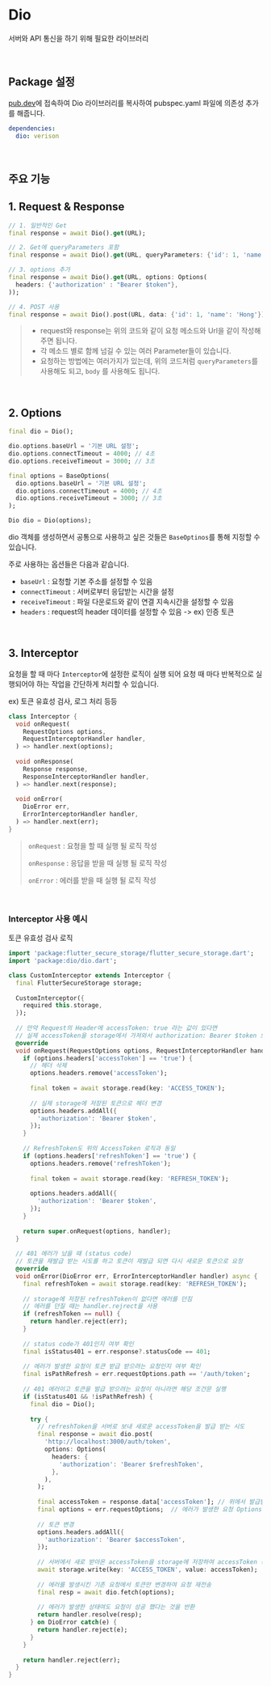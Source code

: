 # Dio

서버와 API 통신을 하기 위해 필요한 라이브러리

<br />

## Package 설정

[pub.dev](https://pub.dev/packages/dio)에 접속하여 Dio 라이브러리를 복사하여 pubspec.yaml 파일에 의존성 추가를 해줍니다.

``` yaml
dependencies:
  dio: verison
```

<br />

## 주요 기능

## 1. Request & Response

```dart
// 1. 일반적인 Get
final response = await Dio().get(URL);

// 2. Get에 queryParameters 포함
final response = await Dio().get(URL, queryParameters: {'id': 1, 'name': 'Hong'});

// 3. options 추가
final response = await Dio().get(URL, options: Options(
  headers: {'authorization' : "Bearer $token"},
));

// 4. POST 사용
final response = await Dio().post(URL, data: {'id': 1, 'name': 'Hong'});
```

> - request와 response는 위의 코드와 같이 요청 메소드와 Url을 같이 작성해주면 됩니다.
> - 각 메소드 별로 함께 넘길 수 있는 여러 Parameter들이 있습니다.
> - 요청하는 방법에는 여러가지가 있는데, 위의 코드처럼 `queryParameters`를 사용해도 되고, `body` 를 사용해도 됩니다.

<br />

## 2. Options

```dart
final dio = Dio();

dio.options.baseUrl = '기본 URL 설정';
dio.options.connectTimeout = 4000; // 4초
dio.options.receiveTimeout = 3000; // 3초

final options = BaseOptions(
  dio.options.baseUrl = '기본 URL 설정';
  dio.options.connectTimeout = 4000; // 4초
  dio.options.receiveTimeout = 3000; // 3초
);

Dio dio = Dio(options);
```

dio 객체를 생성하면서 공통으로 사용하고 싶은 것들은 `BaseOptinos`를 통해 지정할 수 있습니다.

주로 사용하는 옵션들은 다음과 같습니다.

- `baseUrl` : 요청할 기본 주소를 설정할 수 있음
- `connectTimeout` : 서버로부터 응답받는 시간을 설정
- `receiveTimeout` : 파일 다운로드와 같이 연결 지속시간을 설정할 수 있음
- `headers` : request의 header 데이터를 설정할 수 있음 -> ex) 인증 토큰

<br />

## 3. Interceptor

요청을 할 때 마다 `Interceptor`에 설정한 로직이 실행 되어 요청 때 마다 반복적으로 실행되어야 하는 작업을 간단하게 처리할 수 있습니다.

ex) 토큰 유효성 검사, 로그 처리 등등

``` dart
class Interceptor {
  void onRequest(
    RequestOptions options,
    RequestInterceptorHandler handler,
  ) => handler.next(options);
  
  void onResponse(
    Response response,
    ResponseInterceptorHandler handler,
  ) => handler.next(response);
  
  void onError(
    DioError err,
    ErrorInterceptorHandler handler,
  ) => handler.next(err);
}
```

> `onRequest` : 요청을 할 때 실행 될 로직 작성
>
> `onResponse` : 응답을 받을 때 실행 될 로직 작성
>
> `onError` : 에러를 받을 때 실행 될 로직 작성

<br />

### Interceptor 사용 예시

토큰 유효성 검사 로직

``` dart
import 'package:flutter_secure_storage/flutter_secure_storage.dart';
import 'package:dio/dio.dart';

class CustomInterceptor extends Interceptor {
  final FlutterSecureStorage storage;
  
  CustomInterceptor({
    required this.storage,
  });
  
  // 만약 Request의 Header에 accessToken: true 라는 값이 있다면
  // 실제 accessToken을 storage에서 가져와서 authorization: Bearer $token 으로 헤더 변경
  @override
  void onRequest(RequestOptions options, RequestInterceptorHandler handler) async {
    if (options.headers['accessToken'] == 'true') {
      // 헤더 삭제
      options.headers.remove('accessToken');
      
      final token = await storage.read(key: 'ACCESS_TOKEN');
      
      // 실제 storage에 저장된 토큰으로 헤더 변경
      options.headers.addAll({
        'authorization': 'Bearer $token',
      });
    }
    
    // RefreshToken도 위의 AccessToken 로직과 동일
    if (options.headers['refreshToken'] == 'true') {
      options.headers.remove('refreshToken');
      
      final token = await storage.read(key: 'REFRESH_TOKEN');
      
      options.headers.addAll({
        'authorization': 'Bearer $token',
      });
    }
    
    return super.onRequest(options, handler);
  }
  
  // 401 에러가 났을 때 (status code)
  // 토큰을 재발급 받는 시도를 하고 토큰이 재발급 되면 다시 새로운 토큰으로 요청
  @override
  void onError(DioError err, ErrorInterceptorHandler handler) async {
    final refreshToken = await storage.read(key: 'REFRESH_TOKEN');
    
    // storage에 저장된 refreshToken이 없다면 에러를 던짐
    // 에러를 던질 때는 handler.rejrect을 사용
    if (refreshToken == null) {
      return handler.reject(err);
    }
    
    // status code가 401인지 여부 확인
    final isStatus401 = err.response?.statusCode == 401;
    
    // 에러가 발생한 요청이 토큰 받급 받으려는 요청인지 여부 확인
    final isPathRefresh = err.requestOptions.path == '/auth/token';  
    
    // 401 에러이고 토큰을 발급 받으려는 요청이 아니라면 해당 조건문 실행
    if (isStatus401 && !isPathRefresh) {
      final dio = Dio();
      
      try {
        // refreshToken을 서버로 보내 새로운 accessToken을 발급 받는 시도
        final response = await dio.post(
          'http://localhost:3000/auth/token',
          options: Options(
            headers: {
              'authorization': 'Bearer $refreshToken',
            },
          ),
        );
        
        final accessToken = response.data['accessToken']; // 위에서 발급받은 accessToken 할당
        final options = err.requestOptions;  // 에러가 발생한 요청 Options 변수에 할당
        
        // 토큰 변경
        options.headers.addAll({
          'authorization': 'Bearer $accessToken',
        });
        
        // 서버에서 새로 받아온 accessToken을 storage에 저장하여 accessToken 갱신
        await storage.write(key: 'ACCESS_TOKEN', value: accessToken);
        
        // 에러를 발생시킨 기존 요청에서 토큰만 변경하여 요청 재전송
        final resp = await dio.fetch(options);
        
        // 에러가 발생한 상태여도 요청이 성공 했다는 것을 반환
        return handler.resolve(resp);
      } on DioError catch(e) {
        return handler.reject(e);
      }
    }
    
    return handler.reject(err);
  }
}
```

